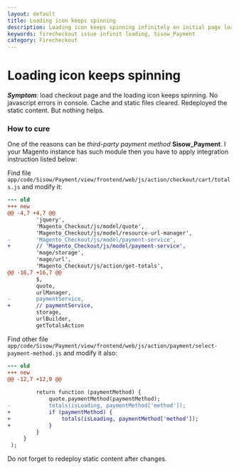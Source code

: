 ```yaml
---
layout: default
title: Loading icon keeps spinning
description: Loading icon keeps spinning infinitely on initial page load
keywords: firecheckout issue infinit loading, Sisow_Payment
category: Firecheckout
---
```


# Loading icon keeps spinning

***Symptom***: load checkout page and the loading icon keeps spinning. No javascript errors in console. Cache and static files cleared. Redeployed the static content. But nothing helps.

### How to cure

One of the reasons can be *third-party payment method* **Sisow_Payment**. I your Magento instance has such module then you have to apply integration instruction listed below:

Find file `app/code/Sisow/Payment/view/frontend/web/js/action/checkout/cart/totals.js` and modify it:

```diff
--- old
+++ new
@@ -4,7 +4,7 @@
         'jquery',
         'Magento_Checkout/js/model/quote',
         'Magento_Checkout/js/model/resource-url-manager',
-        'Magento_Checkout/js/model/payment-service',
+        // 'Magento_Checkout/js/model/payment-service',
         'mage/storage',
         'mage/url',
         'Magento_Checkout/js/action/get-totals',
@@ -16,7 +16,7 @@
         $,
         quote,
         urlManager,
-        paymentService,
+        // paymentService,
         storage,
         urlBuilder,
         getTotalsAction

```

Find other file `app/code/Sisow/Payment/view/frontend/web/js/action/payment/select-payment-method.js` and modify it also:

```diff
--- old
+++ new
@@ -12,7 +12,9 @@
 
         return function (paymentMethod) {
             quote.paymentMethod(paymentMethod);
-            totals(isLoading, paymentMethod['method']);
+            if (paymentMethod) {
+                totals(isLoading, paymentMethod['method']);
+            }
         }
     }
 );
```

Do not forget to redeploy static content after changes.
